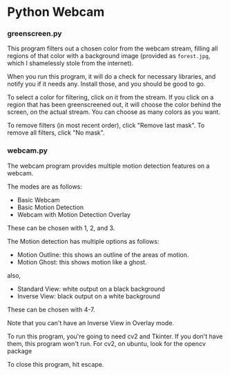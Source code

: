 # Python Webcam


### greenscreen.py
This program filters out a chosen color from the webcam stream, filling all regions of that color with a background image (provided as `forest.jpg`, which I shamelessly stole from the internet). 

When you run this program, it will do a check for necessary libraries, and notify you if it needs any. Install those, and you should be good to go.

To select a color for filtering, click on it from the stream. If you click on a region that has been greenscreened out, it will choose the color behind the screen, on the actual stream. You can choose as many colors as you want.

To remove filters (in most recent order), click "Remove last mask". To remove all filters, click "No mask".



### webcam.py

The webcam program provides multiple motion detection features on a webcam.

The modes are as follows:
- Basic Webcam
- Basic Motion Detection
- Webcam with Motion Detection Overlay

These can be chosen with 1, 2, and 3.

The Motion detection has multiple options as follows:
- Motion Outline: this shows an outline of the areas of motion.
- Motion Ghost: this shows motion like a ghost.

also,
- Standard View: white output on a black background
- Inverse View: black output on a white background

These can be chosen with 4-7.

Note that you can't have an Inverse View in Overlay mode.

To run this program, you're going to need cv2 and Tkinter. If you don't have them, this program won't run. For cv2, on ubuntu, look for the opencv package

To close this program, hit escape.


